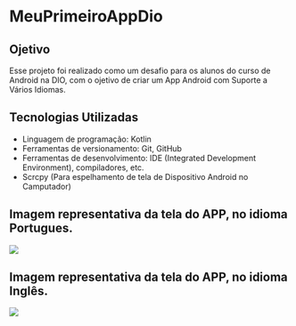 # MeuPrimeiroAppDio

## Ojetivo

Esse projeto foi realizado como um desafio para os alunos do curso de Android na DIO, com o ojetivo de criar um App Android com Suporte a Vários Idiomas.

## Tecnologias Utilizadas
- Linguagem de programação: Kotlin
- Ferramentas de versionamento: Git, GitHub
- Ferramentas de desenvolvimento: IDE (Integrated Development Environment), compiladores, etc.
- Scrcpy (Para espelhamento de tela de Dispositivo Android no Camputador)
  
## Imagem representativa da tela do APP, no idioma Portugues.
<img src = "https://github.com/siqueirago/meu-primeiro-app-dio/assets/152822615/d24f8bf1-26ba-47e7-898c-7e237b6b2b62.png width 250">

## Imagem representativa da tela do APP, no idioma Inglês.
<img src = "https://github.com/siqueirago/meu-primeiro-app-dio/assets/152822615/3afd042b-fc7a-4b67-91d0-73b593bea732 width 250">
